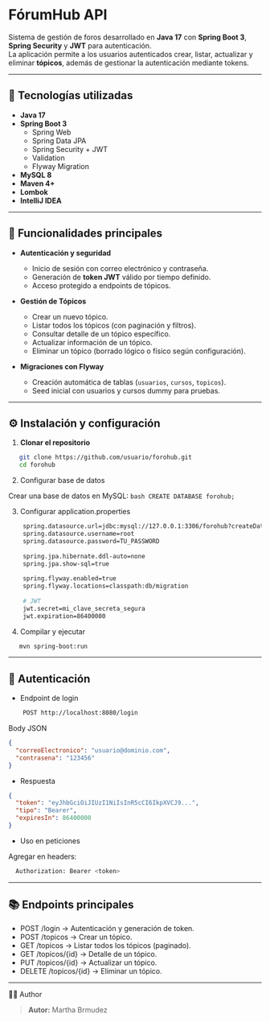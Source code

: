 # FórumHub API

Sistema de gestión de foros desarrollado en **Java 17** con **Spring Boot 3**, **Spring Security** y **JWT** para autenticación.  
La aplicación permite a los usuarios autenticados crear, listar, actualizar y eliminar **tópicos**, además de gestionar la autenticación mediante tokens.

---

## 🚀 Tecnologías utilizadas

- **Java 17**
- **Spring Boot 3**
    - Spring Web
    - Spring Data JPA
    - Spring Security + JWT
    - Validation
    - Flyway Migration
- **MySQL 8**
- **Maven 4+**
- **Lombok**
- **IntelliJ IDEA**

---

## 📌 Funcionalidades principales

- **Autenticación y seguridad**
    - Inicio de sesión con correo electrónico y contraseña.
    - Generación de **token JWT** válido por tiempo definido.
    - Acceso protegido a endpoints de tópicos.

- **Gestión de Tópicos**
    - Crear un nuevo tópico.
    - Listar todos los tópicos (con paginación y filtros).
    - Consultar detalle de un tópico específico.
    - Actualizar información de un tópico.
    - Eliminar un tópico (borrado lógico o físico según configuración).

- **Migraciones con Flyway**
    - Creación automática de tablas (`usuarios`, `cursos`, `topicos`).
    - Seed inicial con usuarios y cursos dummy para pruebas.

---

## ⚙️ Instalación y configuración

1. **Clonar el repositorio**
```bash
   git clone https://github.com/usuario/forohub.git
   cd forohub
```
2. Configurar base de datos

Crear una base de datos en MySQL:
    ```bash
    CREATE DATABASE forohub;
    ```

3. Configurar application.properties
```bash
    spring.datasource.url=jdbc:mysql://127.0.0.1:3306/forohub?createDatabaseIfNotExist=true&useSSL=false&serverTimezone=UTC
    spring.datasource.username=root
    spring.datasource.password=TU_PASSWORD
    
    spring.jpa.hibernate.ddl-auto=none
    spring.jpa.show-sql=true
    
    spring.flyway.enabled=true
    spring.flyway.locations=classpath:db/migration
    
    # JWT
    jwt.secret=mi_clave_secreta_segura
    jwt.expiration=86400000
```

4. Compilar y ejecutar
```bash
   mvn spring-boot:run
```

---

## 🔑 Autenticación
* Endpoint de login
```bash
    POST http://localhost:8080/login
```
Body JSON
```json lines
{
  "correoElectronico": "usuario@dominio.com",
  "contrasena": "123456"
}
```
* Respuesta
```json lines
{
  "token": "eyJhbGciOiJIUzI1NiIsInR5cCI6IkpXVCJ9...",
  "tipo": "Bearer",
  "expiresIn": 86400000
}
```
* Uso en peticiones

Agregar en headers:
```bash
  Authorization: Bearer <token>
```

---

## 📚 Endpoints principales
* POST /login → Autenticación y generación de token.
* POST /topicos → Crear un tópico.
* GET /topicos → Listar todos los tópicos (paginado).
* GET /topicos/{id} → Detalle de un tópico.
* PUT /topicos/{id} → Actualizar un tópico.
* DELETE /topicos/{id} → Eliminar un tópico.

---

👩‍💻 Author
> **Autor:** Martha Brmudez  